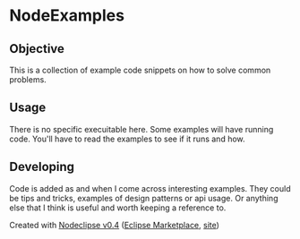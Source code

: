 # NodeExamples

## Objective
This is a collection of example code snippets on how to solve common problems.


## Usage
There is no specific execuitable here. Some examples will have running code. You'll have to read the examples to see if 
it runs and how.


## Developing
Code is added as and when I come across interesting examples. They could be tips and tricks, examples of design patterns
or api usage. Or anything else that I think is useful and worth keeping a reference to.


Created with [Nodeclipse v0.4](https://github.com/Nodeclipse/nodeclipse-1)
 ([Eclipse Marketplace](http://marketplace.eclipse.org/content/nodeclipse), [site](http://www.nodeclipse.org))   
